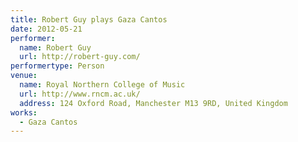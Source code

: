 ```yaml
---
title: Robert Guy plays Gaza Cantos
date: 2012-05-21
performer:
  name: Robert Guy
  url: http://robert-guy.com/
performertype: Person
venue:
  name: Royal Northern College of Music
  url: http://www.rncm.ac.uk/
  address: 124 Oxford Road, Manchester M13 9RD, United Kingdom
works:
  - Gaza Cantos
---
```

